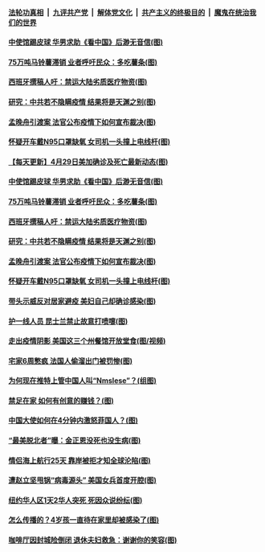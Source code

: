 

####  [法轮功真相](../../../../basic/blob/master/README.md?t=04292131) &nbsp;|&nbsp; [九评共产党](../../../../9ping.md/blob/master/README.md?t=04292131) &nbsp;|&nbsp; [解体党文化](../../../../jtdwh.md/blob/master/README.md?t=04292131)  &nbsp;|&nbsp; [共产主义的终极目的](../../../../gczydzjmd.md/blob/master/README.md?t=04292131) &nbsp;|&nbsp; [魔鬼在统治我们的世界](../../../../mgztzwmdsj.md/blob/master/README.md?t=04292131) 

#### [中使馆踢皮球 华男求助《看中国》后渺无音信(图)](../pages/p3/931580.md?t=04292131) 

#### [75万吨马铃薯滞销 业者呼吁民众：多吃薯条(图)](../pages/p3/931485.md?t=04292131) 

#### [西班牙撰稿人吁：禁运大陆劣质医疗物资(图)](../pages/p3/931519.md?t=04292131) 

#### [研究：中共若不隐瞒疫情 结果将是天渊之别(图)](../pages/p3/931496.md?t=04292131) 

#### [孟晚舟引渡案 法官公布疫情下如何宣布裁决(图)](../pages/p3/931494.md?t=04292131) 

#### [怀疑开车戴N95口罩缺氧 女司机一头撞上电线杆(图)](../pages/p3/931480.md?t=04292131) 

#### [【每天更新】4月29日美加确诊及死亡最新动态(图)](../pages/p3/928262.md?t=04292131) 

#### [中使馆踢皮球 华男求助《看中国》后渺无音信(图)](../pages/p3/931580.md?t=04292131) 

#### [75万吨马铃薯滞销 业者呼吁民众：多吃薯条(图)](../pages/p3/931485.md?t=04292131) 

#### [西班牙撰稿人吁：禁运大陆劣质医疗物资(图)](../pages/p3/931519.md?t=04292131) 

#### [研究：中共若不隐瞒疫情 结果将是天渊之别(图)](../pages/p3/931496.md?t=04292131) 

#### [孟晚舟引渡案 法官公布疫情下如何宣布裁决(图)](../pages/p3/931494.md?t=04292131) 

#### [怀疑开车戴N95口罩缺氧 女司机一头撞上电线杆(图)](../pages/p3/931480.md?t=04292131) 

#### [带头示威反对居家避疫 美妇自己却确诊感染(图)](../pages/p3/931459.md?t=04292131) 

#### [护一线人员 昆士兰禁止故意打喷嚏(图)](../pages/p3/931477.md?t=04292131) 

#### [走出疫情阴影 美国这三个州餐馆开放堂食(图/视频)](../pages/p3/931476.md?t=04292131) 

#### [宅家6周憋疯 法国人偷溜出门被罚惨(图)](../pages/p3/931473.md?t=04292131) 

#### [为何现在推特上管中国人叫“Nmslese”？(组图)](../pages/p3/931439.md?t=04292131) 

#### [禁足在家 如何有创意的赚钱？(图)](../pages/p3/931422.md?t=04292131) 

#### [中国大使如何在4分钟内激怒菲国人？(图)](../pages/p3/931376.md?t=04292131) 

#### [“最美脱北者”曝：金正恩没死也没生病(图)](../pages/p3/931383.md?t=04292131) 

#### [情侣海上航行25天 靠岸被拒才知全球沦陷(图)](../pages/p3/931385.md?t=04292131) 

#### [遭赵立坚甩锅“病毒源头” 美国女兵首度开腔(图)](../pages/p3/931370.md?t=04292131) 

#### [纽约华人区1天2华人突死 死因众说纷纭(图)](../pages/p3/931366.md?t=04292131) 

#### [怎么传播的？4岁孩一直待在家里却被感染了(图)](../pages/p3/931309.md?t=04292131) 

#### [咖啡厅因封城险倒闭 退休夫妇救急：谢谢你的笑容(图)](../pages/p3/931264.md?t=04292131) 

